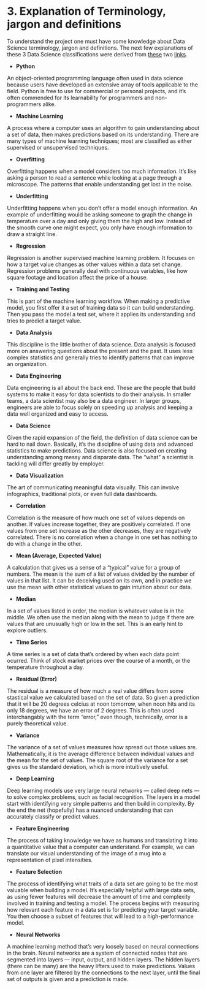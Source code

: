 # 3. Explanation of Terminology, jargon and definitions

To understand the project one must have some knowledge about Data Science terminology, jargon and definitions.
The next few explanations of these 3 Data Science classifications were derived from [these](https://www.dataquest.io/blog/data-science-glossary/) two [links](https://www.springboard.com/blog/data-science-terms/#:~:text=At%20its%20essence%2C%20data%20science,%2C%20data%20mining%2C%20and%20programming.).

- **Python**

An object-oriented programming language often used in data science because users have developed an extensive array of tools applicable to the field. Python is free to use for commercial or personal projects, and it’s often commended for its learnability for programmers and non-programmers alike.

- **Machine Learning**

A process where a computer uses an algorithm to gain understanding about a set of data, then makes predictions based on its understanding.
There are many types of machine learning techniques; most are classified as either supervised or unsupervised techniques.

- **Overfitting**

Overfitting happens when a model considers too much information.
It’s like asking a person to read a sentence while looking at a page through a microscope.
The patterns that enable understanding get lost in the noise.

- **Underfitting**

Underfitting happens when you don’t offer a model enough information.
An example of underfitting would be asking someone to graph the change in temperature over a day and only giving them the high and low.
Instead of the smooth curve one might expect, you only have enough information to draw a straight line.

- **Regression**

Regression is another supervised machine learning problem.
It focuses on how a target value changes as other values within a data set change.
Regression problems generally deal with continuous variables, like how square footage and location affect the price of a house.

- **Training and Testing**

This is part of the machine learning workflow.
When making a predictive model, you first offer it a set of training data so it can build understanding.
Then you pass the model a test set, where it applies its understanding and tries to predict a target value.

- **Data Analysis**

This discipline is the little brother of data science.
Data analysis is focused more on answering questions about the present and the past.
It uses less complex statistics and generally tries to identify patterns that can improve an organization.

- **Data Engineering**

Data engineering is all about the back end.
These are the people that build systems to make it easy for data scientists to do their analysis.
In smaller teams, a data scientist may also be a data engineer.
In larger groups, engineers are able to focus solely on speeding up analysis and keeping a data well organized and easy to access.

- **Data Science**

Given the rapid expansion of the field, the definition of data science can be hard to nail down.
Basically, it’s the discipline of using data and advanced statistics to make predictions.
Data science is also focused on creating understanding among messy and disparate data.
The “what” a scientist is tackling will differ greatly by employer.

- **Data Visualization**

The art of communicating meaningful data visually.
This can involve infographics, traditional plots, or even full data dashboards.

- **Correlation**

Correlation is the measure of how much one set of values depends on another.
If values increase together, they are positively correlated.
If one values from one set increase as the other decreases, they are negatively correlated.
There is no correlation when a change in one set has nothing to do with a change in the other.

- **Mean (Average, Expected Value)**

A calculation that gives us a sense of a “typical” value for a group of numbers.
The mean is the sum of a list of values divided by the number of values in that list.
It can be deceiving used on its own, and in practice we use the mean with other statistical values to gain intuition about our data.

- **Median**

In a set of values listed in order, the median is whatever value is in the middle.
We often use the median along with the mean to judge if there are values that are unusually high or low in the set.
This is an early hint to explore outliers.

- **Time Series**

A time series is a set of data that’s ordered by when each data point ocurred.
Think of stock market prices over the course of a month, or the temperature throughout a day.

- **Residual (Error)**

The residual is a measure of how much a real value differs from some stastical value we calculated based on the set of data.
So given a prediction that it will be 20 degrees celcius at noon tomorrow, when noon hits and its only 18 degrees, we have an error of 2 degrees.
This is often used interchangably with the term “error,” even though, technically, error is a purely theoretical value.

- **Variance**

The variance of a set of values measures how spread out those values are.
Mathematically, it is the average difference between individual values and the mean for the set of values.
The square root of the variance for a set gives us the standard deviation, which is more intuitively useful.

- **Deep Learning**

Deep learning models use very large neural networks — called deep nets — to solve complex problems, such as facial recognition.
The layers in a model start with identifying very simple patterns and then build in complexity.
By the end the net (hopefully) has a nuanced understanding that can accurately classify or predict values.

- **Feature Engineering**

The process of taking knowledge we have as humans and translating it into a quantitative value that a computer can understand.
For example, we can translate our visual understanding of the image of a mug into a representation of pixel intensities.

- **Feature Selection**

The process of identifying what traits of a data set are going to be the most valuable when building a model.
It’s especially helpful with large data sets, as using fewer features will decrease the amount of time and complexity involved in training and testing a model.
The process begins with measuring how relevant each feature in a data set is for predicting your target variable.
You then choose a subset of features that will lead to a high-performance model.

- **Neural Networks**

A machine learning method that’s very loosely based on neural connections in the brain.
Neural networks are a system of connected nodes that are segmented into layers — input, output, and hidden layers.
The hidden layers (there can be many) are the heavy lifters used to make predictions.
Values from one layer are filtered by the connections to the next layer, until the final set of outputs is given and a prediction is made.
